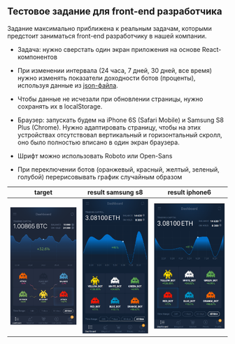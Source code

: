 ## Тестовое задание для front-end разработчика

Задание максимально приближена к реальным задачам, которыми предстоит заниматься front-end разработчику в нашей компании.

* Задача: нужно сверстать один экран приложения на основе React-компонентов
* При изменении интервала (24 часа, 7 дней, 30 дней, все время) нужно изменять показатели доходности ботов (проценты), используя данные из [json-файла](../frontend/src).
* Чтобы данные не исчезали при обновлении страницы, нужно сохранять их в localStorage.
* Браузер: запускать будем на iPhone 6S (Safari Mobile) и Samsung S8 Plus (Chrome). Нужно адаптировать страницу, чтобы на этих устройствах отсутствовал вертикальный и горизонтальный скролл, оно было полностью вписано в один экран браузера.
* Шрифт можно использовать Roboto или Open-Sans

* При переключении ботов (оранжевый, красный, желтый, зеленый, голубой) перерисовывать график случайным образом

| target  | result samsung s8 | result iphone6 |
| ------------- | ------------- | ------------- |
| <img src="assets/target.png" width="400"/> |<img src="assets/samsung.png" width="350"/> | <img src="assets/iphone6.png" width="400"/>  |



